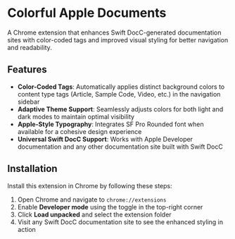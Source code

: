 # Colorful Apple Documents

A Chrome extension that enhances Swift DocC-generated documentation sites with color-coded tags and improved visual styling for better navigation and readability.

## Features

- **Color-Coded Tags**: Automatically applies distinct background colors to content type tags (Article, Sample Code, Video, etc.) in the navigation sidebar
- **Adaptive Theme Support**: Seamlessly adjusts colors for both light and dark modes to maintain optimal visibility  
- **Apple-Style Typography**: Integrates SF Pro Rounded font when available for a cohesive design experience
- **Universal Swift DocC Support**: Works with Apple Developer documentation and any other documentation site built with Swift DocC

## Installation

Install this extension in Chrome by following these steps:

1. Open Chrome and navigate to `chrome://extensions`
2. Enable **Developer mode** using the toggle in the top-right corner
3. Click **Load unpacked** and select the extension folder
4. Visit any Swift DocC documentation site to see the enhanced styling in action

